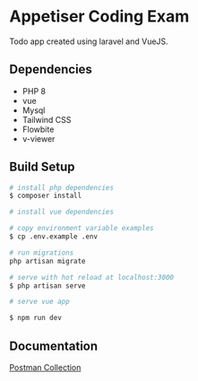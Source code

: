 # Appetiser Coding Exam

Todo app created using laravel and VueJS.

## Dependencies
- PHP 8
- vue
- Mysql
- Tailwind CSS
- Flowbite
- v-viewer

## Build Setup

```bash
# install php dependencies
$ composer install

# install vue dependencies

# copy environment variable examples
$ cp .env.example .env

# run migrations
php artisan migrate

# serve with hot reload at localhost:3000
$ php artisan serve

# serve vue app

$ npm run dev

```

## Documentation
[Postman Collection](https://documenter.getpostman.com/view/6436578/2s83ziMNgU)
